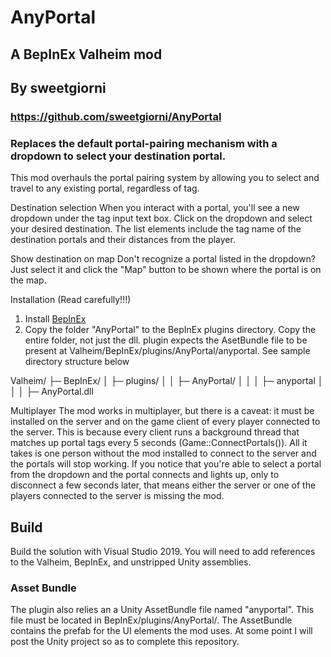 # AnyPortal
## A BepInEx Valheim mod
## By sweetgiorni
### https://github.com/sweetgiorni/AnyPortal

### Replaces the default portal-pairing mechanism with a dropdown to select your destination portal.

This mod overhauls the portal pairing system by allowing you to select and travel to any existing portal, regardless of tag.

Destination selection
When you interact with a portal, you'll see a new dropdown under the tag input text box. Click on the dropdown and select your desired destination. The list elements include the tag name of the destination portals and their distances from the player.

Show destination on map
Don't recognize a portal listed in the dropdown? Just select it and click the "Map" button to be shown where the portal is on the map.


Installation (Read carefully!!!)

1. Install [BepInEx](https://valheim.thunderstore.io/package/denikson/BepInExPack_Valheim/)
2. Copy the folder "AnyPortal" to the BepInEx plugins directory. Copy the entire folder, not just the dll. plugin expects the AsetBundle file to be present at Valheim/BepInEx/plugins/AnyPortal/anyportal. See sample directory structure below

Valheim/
├─ BepInEx/
│  ├─ plugins/
│  │  ├─ AnyPortal/
│  │  │  ├─ anyportal
│  │  │  ├─ AnyPortal.dll



Multiplayer
The mod works in multiplayer, but there is a caveat: it must be installed on the server and on the game client of every player connected to the server. This is because every client runs a background thread that matches up portal tags every 5 seconds (Game::ConnectPortals()). All it takes is one person without the mod installed to connect to the server and the portals will stop working. If you notice that you're able to select a portal from the dropdown and the portal connects and lights up, only to disconnect a few seconds later, that means either the server or one of the players connected to the server is missing the mod.


## Build
Build the solution with Visual Studio 2019. You will need to add references to the Valheim, BepInEx, and unstripped Unity assemblies.

### Asset Bundle
The plugin also relies an a Unity AssetBundle file named "anyportal". This file must be located in BepInEx/plugins/AnyPortal/. The AssetBundle contains the prefab for the UI elements the mod uses. At some point I will post the Unity project so as to complete this repository.